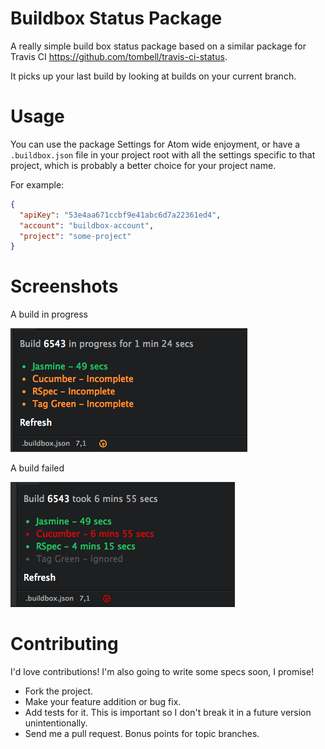 # Buildbox Status Package

A really simple build box status package based on a similar package for Travis
CI https://github.com/tombell/travis-ci-status.

It picks up your last build by looking at builds on your current branch.

# Usage

You can use the package Settings for Atom wide enjoyment, or have a `.buildbox.json`
file in your project root with all the settings specific to that project, which
is probably a better choice for your project name.

For example:

``` json
{
  "apiKey": "53e4aa671ccbf9e41abc6d7a22361ed4",
  "account": "buildbox-account",
  "project": "some-project"
}
```

# Screenshots

A build in progress

![Much anticipation](https://raw.githubusercontent.com/elseano/atom-buildbox-status/master/screenshots/in-progress.png)

A build failed

![Oh noes](https://raw.githubusercontent.com/elseano/atom-buildbox-status/master/screenshots/failed.png)

# Contributing

I'd love contributions! I'm also going to write some specs soon, I promise!

* Fork the project.
* Make your feature addition or bug fix.
* Add tests for it. This is important so I don't break it in a future version unintentionally.
* Send me a pull request. Bonus points for topic branches.

